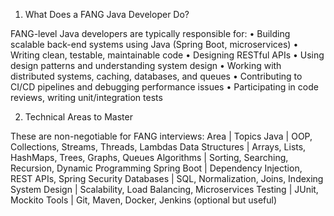 1. What Does a FANG Java Developer Do?

FANG-level Java developers are typically responsible for:
	•	Building scalable back-end systems using Java (Spring Boot, microservices)
	•	Writing clean, testable, maintainable code
	•	Designing RESTful APIs
	•	Using design patterns and understanding system design
	•	Working with distributed systems, caching, databases, and queues
	•	Contributing to CI/CD pipelines and debugging performance issues
	•	Participating in code reviews, writing unit/integration tests

2. Technical Areas to Master

These are non-negotiable for FANG interviews:
    Area | Topics
    Java | OOP, Collections, Streams, Threads, Lambdas
    Data Structures | Arrays, Lists, HashMaps, Trees, Graphs, Queues
    Algorithms | Sorting, Searching, Recursion, Dynamic Programming
    Spring Boot | Dependency Injection, REST APIs, Spring Security
    Databases | SQL, Normalization, Joins, Indexing
    System Design | Scalability, Load Balancing, Microservices
    Testing | JUnit, Mockito
    Tools | Git, Maven, Docker, Jenkins (optional but useful)
